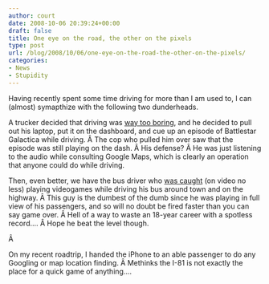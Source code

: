```yaml
---
author: court
date: 2008-10-06 20:39:24+00:00
draft: false
title: One eye on the road, the other on the pixels
type: post
url: /blog/2008/10/06/one-eye-on-the-road-the-other-on-the-pixels/
categories:
- News
- Stupidity
---
```


Having recently spent some time driving for more than I am used to, I can (almost) symapthize with the following two dunderheads.

A trucker decided that driving was [way too boring](http://cnews.canoe.ca/CNEWS/WeirdNews/2008/10/03/6968671-ap.html), and he decided to pull out his laptop, put it on the dashboard, and cue up an episode of Battlestar Galactica while driving. Â The cop who pulled him over saw that the episode was still playing on the dash. Â His defense? Â He was just listening to the audio while consulting Google Maps, which is clearly an operation that anyone could do while driving.

Then, even better, we have the bus driver who [was caught](http://kgmb9.com/main/content/view/10008/40/) (on video no less) playing videogames while driving his bus around town and on the highway. Â This guy is the dumbest of the dumb since he was playing in full view of his passengers, and so will no doubt be fired faster than you can say game over. Â Hell of a way to waste an 18-year career with a spotless record.... Â Hope he beat the level though.

Â 

On my recent roadtrip, I handed the iPhone to an able passenger to do any Googling or map location finding. Â Methinks the I-81 is not exactly the place for a quick game of anything....
